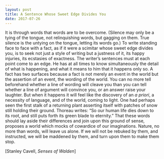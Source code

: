 ```yaml
---
layout: post
title: A Sentence Whose Sweet Edge Divides You
date: 2017-07-26
---
```



It is through words that words are to be overcome. (Silence may only be a tying
of the tongue, not relinquishing words, but gagging on them. True silence is the
untying on the tongue, letting its words go.) To write standing face to face
with a fact, as if it were a scimitar whose sweet edge divides you, is to seek
not just a style of writing but a justness of it, its happy injuries, its
ecstasies of exactness. The writer’s sentences must at each point come to an
edge. He has at all times to know simultaneously the detail of what is
happening, and what it means to him that it happens only so. A fact has two
surfaces because a fact is not merely an event in the world but the assertion of
an event, the wording of the world. You can no more tell beforehand whether a
line of wording will cleave you than you can tell whether a line of argument
will convince you, or an answer raise your laughter. But when it happens it will
feel like the discovery of an _a priori_, a necessity of language, and of the
world, coming to light. One had perhaps seen the first stalk of a returning
plant asserting itself with patches of snow still holding their ground. Thoreau
writes: “So our human life dies down to its root, and still puts forth its green
blade to eternity.” That these words should lay aside their differences and join
upon this ground of sense, proposes a world which mocks of cowardice of our
imaginations. Nature, no more than words, will leave us alone. If we will not be
rebuked by them, and instructed, we will be maddened by them, and turn upon them
to make them stop.

[Stanley Cavell, _Senses of Walden_]
